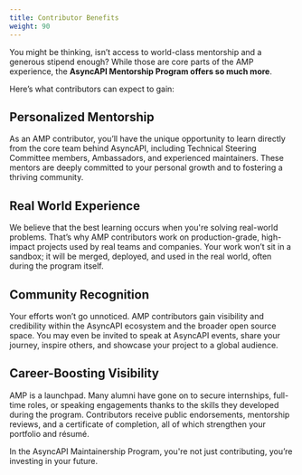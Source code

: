 ```yaml
---
title: Contributor Benefits
weight: 90
---
```


You might be thinking, isn’t access to world-class mentorship and a generous stipend enough? While those are core parts of the AMP experience, the **AsyncAPI Mentorship Program offers so much more**.

Here’s what contributors can expect to gain:

## Personalized Mentorship

As an AMP contributor, you’ll have the unique opportunity to learn directly from the core team behind AsyncAPI, including Technical Steering Committee members, Ambassadors, and experienced maintainers. These mentors are deeply committed to your personal growth and to fostering a thriving community.

## Real World Experience

We believe that the best learning occurs when you're solving real-world problems. That’s why AMP contributors work on production-grade, high-impact projects used by real teams and companies. Your work won’t sit in a sandbox; it will be merged, deployed, and used in the real world, often during the program itself.

## Community Recognition

Your efforts won’t go unnoticed. AMP contributors gain visibility and credibility within the AsyncAPI ecosystem and the broader open source space. You may even be invited to speak at AsyncAPI events, share your journey, inspire others, and showcase your project to a global audience.

## Career-Boosting Visibility

AMP is a launchpad. Many alumni have gone on to secure internships, full-time roles, or speaking engagements thanks to the skills they developed during the program. Contributors receive public endorsements, mentorship reviews, and a certificate of completion, all of which strengthen your portfolio and résumé.

In the AsyncAPI Maintainership Program, you're not just contributing, you’re investing in your future.